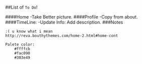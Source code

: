 ##List of `To Do`!

####Home
    -Take Better picture.
####Profile
    -Copy from about.
####TimeLine:
    -Update Info: Add description.
###Notes
```
:( u know what i mean
http://reva.bouthythemes.com/home-2.html#home-cont

Palete color: 
    #ffffcb
    #fac090
    #303e49
```